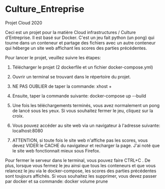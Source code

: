 # Culture_Entreprise
Projet Cloud 2020

Ceci est un projet pour la matière Cloud infrastructures / Culture d'Entreprise.
Il est basé sur Docker. C'est un jeu fait python (un pong) qui tourne dans un conteneur et partage des fichiers avec un autre conteneur qui héberge un site web
affichant les scores des parties précédentes.

Pour lancer le projet, veuillez suivre les étapes:

1) Télécharger le projet (2 dockerfile et un fichier docker-compose.yml)

2) Ouvrir un terminal se trouvant dans le répertoire du projet.

3) NE PAS OUBLIER de taper la commande: xhost +   

4) Ensuite, taper la commande suivante: docker-compose up --build

5) Une fois les téléchargements terminés, vous avez normalement un pong de lancé sous les yeux. Si vous souhaitez fermer le jeu, cliquez sur la croix.

6) Vous pouvez accéder au site web via un navigateur à l'adresse suivante: localhost:8080

7) ATTENTION, si toute fois le site web n'affiche pas les scores, vous devez VIDER le CACHE du navigateur et recharger la page. J'ai noté que le site web 
fonctionnait mieux sous Firefox.

Pour fermer le serveur dans le terminal, vous pouvez faire CTRL+C . De plus, lorsque vous fermez le jeu ainsi que tous les conteneurs et que vous relancez le jeu via le docker-compose, les scores des parties précédentes sont toujours affichés. Si vous souhaitez les supprimer, vous devez passer par docker et 
sa commande: docker volume prune
